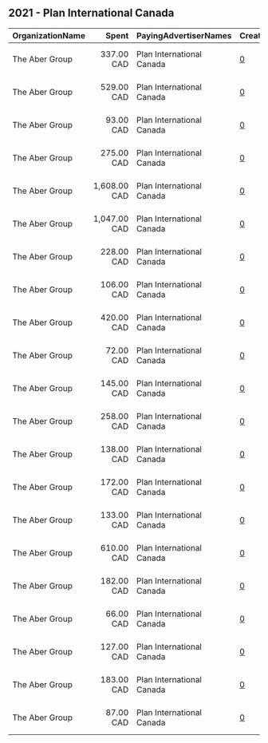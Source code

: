 ## 2021 - Plan International Canada 
|OrganizationName|Spent|PayingAdvertiserNames|CreativeUrls|Impressions|Genders|AgeBrackets|CountryCodes|BillingAddresses|CandidateBallotInformation|
|:---|---:|:---|:---|---:|:---|:---|:---|:---|:---|
|The Aber Group|337.00 CAD|Plan International Canada|[0](https://www.snap.com/political-ads/asset/222cc14a39f57d1e796ea51654c16d82c6e820193ea1cac555ffa35a39f0d9cc?mediaType=png)|55,470||35+|canada|"608-120 Eglinton Avenue East,Toronto,M4P1E2,CA"||
|The Aber Group|529.00 CAD|Plan International Canada|[0](https://www.snap.com/political-ads/asset/fdb0e45b9f1dff31e074357d77dcbd660184c047c38917219b4d09bd3770600a?mediaType=jpg)|84,990||18+|canada|"608-120 Eglinton Avenue East,Toronto,M4P1E2,CA"||
|The Aber Group|93.00 CAD|Plan International Canada|[0](https://www.snap.com/political-ads/asset/da9ba26a201731c9b5236cf2a6c5514782aeaf74ff86038d705e98d78edff2ed?mediaType=jpg)|9,119||18+|canada|"608-120 Eglinton Avenue East,Toronto,M4P1E2,CA"||
|The Aber Group|275.00 CAD|Plan International Canada|[0](https://www.snap.com/political-ads/asset/a00736b95a0fe49089e5564f3696839e33d085a82e0182b40590fd3d6fd984ae?mediaType=mp4)|40,957||35+|canada|"608-120 Eglinton Avenue East,Toronto,M4P1E2,CA"||
|The Aber Group|1,608.00 CAD|Plan International Canada|[0](https://www.snap.com/political-ads/asset/a00736b95a0fe49089e5564f3696839e33d085a82e0182b40590fd3d6fd984ae?mediaType=mp4)|782,201||24-|canada|"608-120 Eglinton Avenue East,Toronto,M4P1E2,CA"||
|The Aber Group|1,047.00 CAD|Plan International Canada|[0](https://www.snap.com/political-ads/asset/a00736b95a0fe49089e5564f3696839e33d085a82e0182b40590fd3d6fd984ae?mediaType=mp4)|524,991||24-|canada|"608-120 Eglinton Avenue East,Toronto,M4P1E2,CA"||
|The Aber Group|228.00 CAD|Plan International Canada|[0](https://www.snap.com/political-ads/asset/a00736b95a0fe49089e5564f3696839e33d085a82e0182b40590fd3d6fd984ae?mediaType=mp4)|68,352||24-|canada|"608-120 Eglinton Avenue East,Toronto,M4P1E2,CA"||
|The Aber Group|106.00 CAD|Plan International Canada|[0](https://www.snap.com/political-ads/asset/222cc14a39f57d1e796ea51654c16d82c6e820193ea1cac555ffa35a39f0d9cc?mediaType=png)|53,992||24-|canada|"608-120 Eglinton Avenue East,Toronto,M4P1E2,CA"||
|The Aber Group|420.00 CAD|Plan International Canada|[0](https://www.snap.com/political-ads/asset/da9ba26a201731c9b5236cf2a6c5514782aeaf74ff86038d705e98d78edff2ed?mediaType=jpg)|61,990||18+|canada|"608-120 Eglinton Avenue East,Toronto,M4P1E2,CA"||
|The Aber Group|72.00 CAD|Plan International Canada|[0](https://www.snap.com/political-ads/asset/a00736b95a0fe49089e5564f3696839e33d085a82e0182b40590fd3d6fd984ae?mediaType=mp4)|15,713||35+|canada|"608-120 Eglinton Avenue East,Toronto,M4P1E2,CA"||
|The Aber Group|145.00 CAD|Plan International Canada|[0](https://www.snap.com/political-ads/asset/86cd82c8a78e75a9d7fde4f7e3d5d9b1ac08bfc743d412ca85a147cd2f24844a?mediaType=jpg)|16,153||18+|canada|"608-120 Eglinton Avenue East,Toronto,M4P1E2,CA"||
|The Aber Group|258.00 CAD|Plan International Canada|[0](https://www.snap.com/political-ads/asset/a00736b95a0fe49089e5564f3696839e33d085a82e0182b40590fd3d6fd984ae?mediaType=mp4)|66,331||24-|canada|"608-120 Eglinton Avenue East,Toronto,M4P1E2,CA"||
|The Aber Group|138.00 CAD|Plan International Canada|[0](https://www.snap.com/political-ads/asset/669bef7a7cde5b058af5e1279937ff0af39ebf2fe03f22d712730ee19c4ee696?mediaType=png)|34,462||24-|canada|"608-120 Eglinton Avenue East,Toronto,M4P1E2,CA"||
|The Aber Group|172.00 CAD|Plan International Canada|[0](https://www.snap.com/political-ads/asset/fdb0e45b9f1dff31e074357d77dcbd660184c047c38917219b4d09bd3770600a?mediaType=jpg)|20,143||18+|canada|"608-120 Eglinton Avenue East,Toronto,M4P1E2,CA"||
|The Aber Group|133.00 CAD|Plan International Canada|[0](https://www.snap.com/political-ads/asset/669bef7a7cde5b058af5e1279937ff0af39ebf2fe03f22d712730ee19c4ee696?mediaType=png)|24,243||35+|canada|"608-120 Eglinton Avenue East,Toronto,M4P1E2,CA"||
|The Aber Group|610.00 CAD|Plan International Canada|[0](https://www.snap.com/political-ads/asset/86cd82c8a78e75a9d7fde4f7e3d5d9b1ac08bfc743d412ca85a147cd2f24844a?mediaType=jpg)|101,196||18+|canada|"608-120 Eglinton Avenue East,Toronto,M4P1E2,CA"||
|The Aber Group|182.00 CAD|Plan International Canada|[0](https://www.snap.com/political-ads/asset/da9ba26a201731c9b5236cf2a6c5514782aeaf74ff86038d705e98d78edff2ed?mediaType=jpg)|19,610||18+|canada|"608-120 Eglinton Avenue East,Toronto,M4P1E2,CA"||
|The Aber Group|66.00 CAD|Plan International Canada|[0](https://www.snap.com/political-ads/asset/fdb0e45b9f1dff31e074357d77dcbd660184c047c38917219b4d09bd3770600a?mediaType=jpg)|7,312||18+|canada|"608-120 Eglinton Avenue East,Toronto,M4P1E2,CA"||
|The Aber Group|127.00 CAD|Plan International Canada|[0](https://www.snap.com/political-ads/asset/86cd82c8a78e75a9d7fde4f7e3d5d9b1ac08bfc743d412ca85a147cd2f24844a?mediaType=jpg)|12,258||18+|canada|"608-120 Eglinton Avenue East,Toronto,M4P1E2,CA"||
|The Aber Group|183.00 CAD|Plan International Canada|[0](https://www.snap.com/political-ads/asset/222cc14a39f57d1e796ea51654c16d82c6e820193ea1cac555ffa35a39f0d9cc?mediaType=png)|37,278||24-|canada|"608-120 Eglinton Avenue East,Toronto,M4P1E2,CA"||
|The Aber Group|87.00 CAD|Plan International Canada|[0](https://www.snap.com/political-ads/asset/669bef7a7cde5b058af5e1279937ff0af39ebf2fe03f22d712730ee19c4ee696?mediaType=png)|43,324||24-|canada|"608-120 Eglinton Avenue East,Toronto,M4P1E2,CA"||
